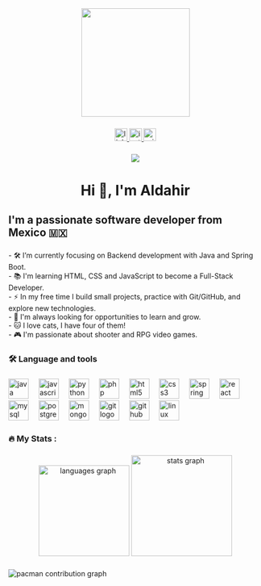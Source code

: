 <div align="center">
  <img height="215" src="https://media.giphy.com/media/v1.Y2lkPTc5MGI3NjExbWZxYm9ndDZ6cDMxdHdmYmVpejl6b3U4cno3aWhjY3dlbzk5aWdnYyZlcD12MV9naWZzX3NlYXJjaCZjdD1n/ule4vhcY1xEKQ/giphy.gif"  />
</div>

###

<div align="center">
  <a href="https://www.linkedin.com/in/aldahir-emmanuel-alonso-reyes-802997290/" target="_blank">
    <img src="https://img.shields.io/static/v1?message=LinkedIn&logo=linkedin&label=&color=0077B5&logoColor=white&labelColor=&style=for-the-badge" height="25" alt="linkedin logo"  />
  </a>
  <a href="https://www.instagram.com/aldahir_alonso88/" target="_blank">
    <img src="https://img.shields.io/static/v1?message=Instagram&logo=instagram&label=&color=E4405F&logoColor=white&labelColor=&style=for-the-badge" height="25" alt="instagram logo"  />
  </a>
  <img src="https://img.shields.io/static/v1?message=Outlook&logo=microsoft-outlook&label=&color=0078D4&logoColor=white&labelColor=&style=for-the-badge" height="25" alt="microsoft-outlook logo"  />
</div>

###

<div align="center">
  <img src="https://visitor-badge.laobi.icu/badge?page_id=AldahirAlonso.AldahirAlonso&"  />
</div>

###

<h1 align="center">Hi 👋, I'm Aldahir</h1>

###

<h2 align="left">I'm a passionate software developer from Mexico 🇲🇽</h2>

###

<p align="left">- 🛠️ I’m currently focusing on Backend development with Java and Spring Boot.  <br>- 📚 I'm learning HTML, CSS and JavaScript to become a Full-Stack Developer.<br>- ⚡ In my free time I build small projects, practice with Git/GitHub, and explore new technologies.<br>- 🌱 I'm always looking for opportunities to learn and grow.<br>- 🐱 I love cats, I have four of them!  <br>- 🎮 I'm passionate about shooter and RPG video games.</p>

###

<h3 align="left">🛠 Language and tools</h3>

###

<div align="left">
  <img src="https://cdn.jsdelivr.net/gh/devicons/devicon/icons/java/java-original.svg" height="40" alt="java logo"  />
  <img width="12" />
  <img src="https://cdn.jsdelivr.net/gh/devicons/devicon/icons/javascript/javascript-original.svg" height="40" alt="javascript logo"  />
  <img width="12" />
  <img src="https://cdn.jsdelivr.net/gh/devicons/devicon/icons/python/python-original.svg" height="40" alt="python logo"  />
  <img width="12" />
  <img src="https://cdn.jsdelivr.net/gh/devicons/devicon/icons/php/php-original.svg" height="40" alt="php logo"  />
  <img width="12" />
  <img src="https://cdn.jsdelivr.net/gh/devicons/devicon/icons/html5/html5-original.svg" height="40" alt="html5 logo"  />
  <img width="12" />
  <img src="https://cdn.jsdelivr.net/gh/devicons/devicon/icons/css3/css3-original.svg" height="40" alt="css3 logo"  />
  <img width="12" />
  <img src="https://cdn.jsdelivr.net/gh/devicons/devicon/icons/spring/spring-original.svg" height="40" alt="spring logo"  />
  <img width="12" />
  <img src="https://cdn.jsdelivr.net/gh/devicons/devicon/icons/react/react-original.svg" height="40" alt="react logo"  />
  <img width="12" />
  <img src="https://cdn.jsdelivr.net/gh/devicons/devicon/icons/mysql/mysql-original.svg" height="40" alt="mysql logo"  />
  <img width="12" />
  <img src="https://cdn.jsdelivr.net/gh/devicons/devicon/icons/postgresql/postgresql-original.svg" height="40" alt="postgresql logo"  />
  <img width="12" />
  <img src="https://cdn.jsdelivr.net/gh/devicons/devicon/icons/mongodb/mongodb-original.svg" height="40" alt="mongodb logo"  />
  <img width="12" />
  <img src="https://cdn.jsdelivr.net/gh/devicons/devicon/icons/git/git-original.svg" height="40" alt="git logo"  />
  <img width="12" />
  <img src="https://cdn.jsdelivr.net/gh/devicons/devicon/icons/github/github-original.svg" height="40" alt="github logo"  />
  <img width="12" />
  <img src="https://cdn.jsdelivr.net/gh/devicons/devicon/icons/linux/linux-original.svg" height="40" alt="linux logo"  />
</div>

###

<h3 align="left">🔥   My Stats :</h3>

###

<div align="center">
  <img src="https://github-readme-stats.vercel.app/api/top-langs?username=AldahirAlonso&locale=en&hide_title=false&layout=compact&card_width=320&langs_count=6&theme=dracula&hide_border=false&order=2" height="180" alt="languages graph"  />
  <img src="https://github-readme-stats.vercel.app/api?username=AldahirAlonso&hide_title=false&hide_rank=false&show_icons=true&include_all_commits=true&count_private=true&disable_animations=false&theme=dracula&locale=en&hide_border=false&order=1" height="200" alt="stats graph"  />
</div>

###

<picture>
  <source media="(prefers-color-scheme: dark)" srcset="https://raw.githubusercontent.com/AldahirAlonso/AldahirAlonso/output/pacman-contribution-graph-dark.svg">
  <source media="(prefers-color-scheme: light)" srcset="https://raw.githubusercontent.com/AldahirAlonso/AldahirAlonso/output/pacman-contribution-graph.svg">
  <img alt="pacman contribution graph" src="https://raw.githubusercontent.com/AldahirAlonso/AldahirAlonso/output/pacman-contribution-graph.svg">
</picture>

###
